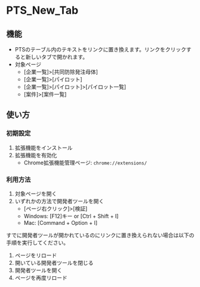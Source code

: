 # PTS_New_Tab

## 機能

- PTSのテーブル内のテキストをリンクに置き換えます。リンクをクリックすると新しいタブで開かれます。
- 対象ページ
  - [企業一覧]>[共同防除発注母体]
  - [企業一覧]>[パイロット]
  - [企業一覧]>[パイロット]>[パイロット一覧]
  - [案件]>[案件一覧]

## 使い方

### 初期設定

1. 拡張機能をインストール
1. 拡張機能を有効化
    - Chrome拡張機能管理ページ: `chrome://extensions/`

### 利用方法

1. 対象ページを開く
1. いずれかの方法で開発者ツールを開く
    - [ページ右クリック]>[検証]
    - Windows: [F12]キー or [Ctrl + Shift + I]
    - Mac: [Command + Option + I]

すでに開発者ツールが開かれているのにリンクに置き換えられない場合は以下の手順を実行してください。

1. ページをリロード
1. 開いている開発者ツールを閉じる
1. 開発者ツールを開く
1. ページを再度リロード
